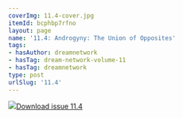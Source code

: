 ```yaml
---
coverImg: 11.4-cover.jpg
itemId: bcphbp7rfno
layout: page
name: '11.4: Androgyny: The Union of Opposites'
tags:
- hasAuthor: dreamnetwork
- hasTag: dream-network-volume-11
- hasTag: dreamnetwork
type: post
urlSlug: '11.4'
---
```

<img class="card-journal-img" src="../images/11.4-rect.jpg"/><a href="../files/pdfs/Volume_11/11.4-Dream-Network_Volume-11_No-4.pdf" download="">Download issue 11.4</a>